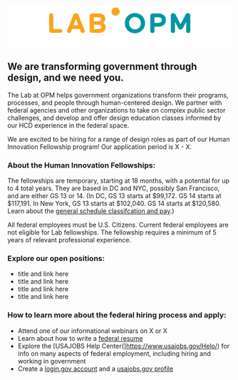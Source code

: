 ![Image](lab_logo.png)



## We are transforming government through design, and we need you.

The Lab at OPM helps government organizations transform their programs, processes, and people through human-centered design. We partner with federal agencies and other organizations to take on complex public sector challenges, and develop and offer design education classes informed by our HCD experience in the federal space. 

We are excited to be hiring for a range of design roles as part of our Human Innovation Fellowship program! Our application period is X - X.

### About the Human Innovation Fellowships:

The fellowships are temporary, starting at 18 months, with a potential for up to 4 total years. They are based in DC and NYC, possibly San Francisco, and are either GS 13 or 14. (In DC, GS 13 starts at $99,172. GS 14 starts at $117,191. In New York, GS 13 starts at $102,040. GS 14 starts at $120,580. Learn about the [general schedule classifcation and pay](https://www.opm.gov/policy-data-oversight/pay-leave/pay-systems/general-schedule/).) 

All federal employees must be U.S. Citizens. Current federal employees are not eligible for Lab fellowships. The fellowship requires a minimum of 5 years of relevant professional experience.

### Explore our open positions:

- title and link here
- title and link here
- title and link here
- title and link here

### How to learn more about the federal hiring process and apply:

- Attend one of our informational webinars on X or X
- Learn about how to write a [federal resume](https://www.usajobs.gov/Help/faq/application/documents/resume/what-to-include/)
- Explore the [USAJOBS Help Center(]https://www.usajobs.gov/Help/) for info on many aspects of federal employment, including 
 hiring and working in government
 - Create a [login.gov account](https://secure.login.gov/?request_id=f9c0a100-75eb-4813-b6d4-abaf90dc1aba) and a [usajobs.gov profile](https://www.usajobs.gov)
